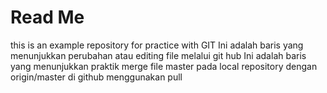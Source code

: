 # Read Me
this is an example repository for practice with GIT
Ini adalah baris yang menunjukkan perubahan atau editing file melalui git hub
Ini adalah baris yang menunjukkan praktik merge file master pada local repository dengan origin/master di github menggunakan pull
